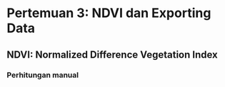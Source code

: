 # Pertemuan 3: NDVI dan Exporting Data
## NDVI: Normalized Difference Vegetation Index
### Perhitungan manual

